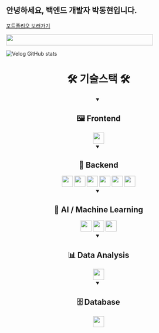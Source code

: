 ##  안녕하세요, 백엔드 개발자 박동현입니다.

<a href="https://www.notion.so/20eb22eecf018061a28ed21675654b4d?source=copy_link">포트폴리오 보러가기</a>


<a href="https://github.com/devxb/gitanimals">
  <img
    src="https://render.gitanimals.org/lines/pdh0128?pet-id=643055322331582430"
    width="400"
    height="30"
  />
</a>

![Velog GitHub stats](https://velog-github-badge.vercel.app/badge/comodoking_0128?post=3)



<div align="center">
<h1>🛠️ 기술스택 🛠️</h1>
<details open>
    <summary><h2>🖼 Frontend</h2></summary>
    <img src="https://img.shields.io/badge/react-61DAFB?style=for-the-badge&logo=react&logoColor=white" height="30">
</details>

<details open>
    <summary><h2>🧰 Backend</h2></summary>
    <img src="https://img.shields.io/badge/flask-000000?style=for-the-badge&logo=flask&logoColor=white" height="30">
  <img src="https://img.shields.io/badge/FastAPI-009688?style=for-the-badge&logo=fastapi&logoColor=white" height="30">
  <img src="https://img.shields.io/badge/Express-000000?style=for-the-badge&logo=Express&logoColor=white" height="30">
  <img src="https://img.shields.io/badge/Spring-6DB33F?style=for-the-badge&logo=Spring&logoColor=white" height="30">
  <img src="https://img.shields.io/badge/Spring Boot-6DB33F?style=for-the-badge&logo=SpringBoot&logoColor=white" height="30">
  <img src="https://img.shields.io/badge/Spring Security-6DB33F?style=for-the-badge&logo=SpringSecurity&logoColor=white" height="30">
  
</details>

<details open>
    <summary><h2>🤖 AI / Machine Learning</h2></summary>
    <img src="https://img.shields.io/badge/langchain-1C3C3C?style=for-the-badge&logo=langchain&logoColor=white" height="30">
    <img src="https://img.shields.io/badge/scikitlearn-F7931E?style=for-the-badge&logo=scikitlearn&logoColor=white" height="30">
    <img src="https://img.shields.io/badge/tensorflow-FF6F00?style=for-the-badge&logo=tensorflow&logoColor=white" height="30">
</details>

<details open>
    <summary><h2>📊 Data Analysis</h2></summary>
    <img src="https://img.shields.io/badge/pandas-150458?style=for-the-badge&logo=pandas&logoColor=white" height="30">
</details>

<details open>
    <summary><h2>🗄️ Database</h2></summary>
    <img src="https://img.shields.io/badge/mysql-4479A1?style=for-the-badge&logo=mysql&logoColor=white" height="30">
</details>

</div>
